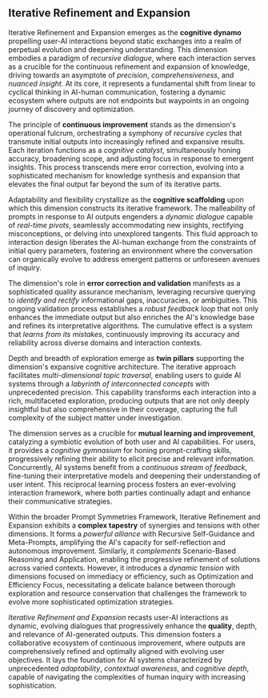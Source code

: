 ## Iterative Refinement and Expansion

Iterative Refinement and Expansion emerges as the **cognitive dynamo** propelling user-AI interactions beyond static exchanges into a realm of perpetual evolution and deepening understanding. This dimension embodies a paradigm of *recursive dialogue*, where each interaction serves as a crucible for the continuous refinement and expansion of knowledge, driving towards an asymptote of *precision*, *comprehensiveness*, and *nuanced insight*. At its core, it represents a fundamental shift from linear to cyclical thinking in AI-human communication, fostering a dynamic ecosystem where outputs are not endpoints but waypoints in an ongoing journey of discovery and optimization.

The principle of **continuous improvement** stands as the dimension's operational fulcrum, orchestrating a symphony of *recursive cycles* that transmute initial outputs into increasingly refined and expansive results. Each iteration functions as a *cognitive catalyst*, simultaneously honing accuracy, broadening scope, and adjusting focus in response to emergent insights. This process transcends mere error correction, evolving into a sophisticated mechanism for knowledge synthesis and expansion that elevates the final output far beyond the sum of its iterative parts.

Adaptability and flexibility crystallize as the **cognitive scaffolding** upon which this dimension constructs its iterative framework. The malleability of prompts in response to AI outputs engenders a *dynamic dialogue* capable of *real-time pivots*, seamlessly accommodating new insights, rectifying misconceptions, or delving into unexplored tangents. This fluid approach to interaction design liberates the AI-human exchange from the constraints of initial query parameters, fostering an environment where the conversation can organically evolve to address emergent patterns or unforeseen avenues of inquiry.

The dimension's role in **error correction and validation** manifests as a sophisticated quality assurance mechanism, leveraging recursive querying to *identify and rectify* informational gaps, inaccuracies, or ambiguities. This ongoing validation process establishes a *robust feedback loop* that not only enhances the immediate output but also enriches the AI's knowledge base and refines its interpretative algorithms. The cumulative effect is a system that *learns from its mistakes*, continuously improving its accuracy and reliability across diverse domains and interaction contexts.

Depth and breadth of exploration emerge as **twin pillars** supporting the dimension's expansive cognitive architecture. The iterative approach facilitates *multi-dimensional topic traversal*, enabling users to guide AI systems through a *labyrinth of interconnected concepts* with unprecedented precision. This capability transforms each interaction into a rich, multifaceted exploration, producing outputs that are not only deeply insightful but also comprehensive in their coverage, capturing the full complexity of the subject matter under investigation.

The dimension serves as a crucible for **mutual learning and improvement**, catalyzing a symbiotic evolution of both user and AI capabilities. For users, it provides a *cognitive gymnasium* for honing prompt-crafting skills, progressively refining their ability to elicit precise and relevant information. Concurrently, AI systems benefit from a *continuous stream of feedback*, fine-tuning their interpretative models and deepening their understanding of user intent. This reciprocal learning process fosters an ever-evolving interaction framework, where both parties continually adapt and enhance their communicative strategies.

Within the broader Prompt Symmetries Framework, Iterative Refinement and Expansion exhibits a **complex tapestry** of synergies and tensions with other dimensions. It forms a *powerful alliance* with Recursive Self-Guidance and Meta-Prompts, amplifying the AI's capacity for self-reflection and autonomous improvement. Similarly, it *complements* Scenario-Based Reasoning and Application, enabling the progressive refinement of solutions across varied contexts. However, it introduces a *dynamic tension* with dimensions focused on immediacy or efficiency, such as Optimization and Efficiency Focus, necessitating a delicate balance between thorough exploration and resource conservation that challenges the framework to evolve more sophisticated optimization strategies.

*Iterative Refinement and Expansion* recasts user-AI interactions as dynamic, evolving dialogues that progressively enhance the **quality**, depth, and relevance of AI-generated outputs. This dimension fosters a collaborative ecosystem of continuous improvement, where outputs are comprehensively refined and optimally aligned with evolving user objectives. It lays the foundation for AI systems characterized by unprecedented *adaptability*, *contextual awareness*, and *cognitive depth*, capable of navigating the complexities of human inquiry with increasing sophistication.

